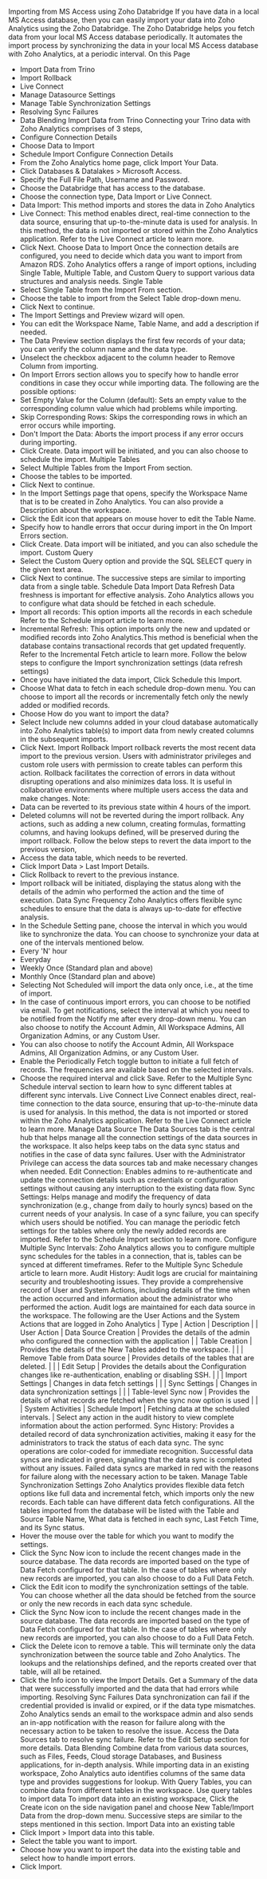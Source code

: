 Importing from MS Access using Zoho Databridge
If you have data in a local MS Access database, then you can easily import your data into Zoho Analytics using the Zoho Databridge. The Zoho Databridge helps you fetch data from your local MS Access database periodically. It automates the import process by synchronizing the data in your local MS Access database with Zoho Analytics, at a periodic interval.
On this Page
- Import Data from Trino
- Import Rollback
- Live Connect
- Manage Datasource Settings
- Manage Table Synchronization Settings
- Resolving Sync Failures
- Data Blending
Import Data from Trino
Connecting your Trino data with Zoho Analytics comprises of 3 steps,
- Configure Connection Details
- Choose Data to Import
- Schedule Import
Configure Connection Details
- From the Zoho Analytics home page, click Import Your Data.
- Click Databases & Datalakes > Microsoft Access.
- Specify the Full File Path, Username and Password.
- Choose the Databridge that has access to the database.
- Choose the connection type, Data Import or Live Connect.
- Data Import: This method imports and stores the data in Zoho Analytics
- Live Connect: This method enables direct, real-time connection to the data source, ensuring that up-to-the-minute data is used for analysis. In this method, the data is not imported or stored within the Zoho Analytics application. Refer to the Live Connect article to learn more.
- Click Next.
Choose Data to Import
Once the connection details are configured, you need to decide which data you want to import from Amazon RDS. Zoho Analytics offers a range of import options, including Single Table, Multiple Table, and Custom Query to support various data structures and analysis needs.
Single Table
- Select Single Table from the Import From section.
- Choose the table to import from the Select Table drop-down menu.
- Click Next to continue.
- The Import Settings and Preview wizard will open.
- You can edit the Workspace Name, Table Name, and add a description if needed.
- The Data Preview section displays the first few records of your data; you can verify the column name and the data type.
- Unselect the checkbox adjacent to the column header to Remove Column from importing.
- On Import Errors section allows you to specify how to handle error conditions in case they occur while importing data. The following are the possible options:
- Set Empty Value for the Column (default): Sets an empty value to the corresponding column value which had problems while importing.
- Skip Corresponding Rows: Skips the corresponding rows in which an error occurs while importing.
- Don't Import the Data: Aborts the import process if any error occurs during importing.
- Click Create. Data import will be initiated, and you can also choose to schedule the import.
Multiple Tables
- Select Multiple Tables from the Import From section.
- Choose the tables to be imported.
- Click Next to continue.
- In the Import Settings page that opens, specify the Workspace Name that is to be created in Zoho Analytics. You can also provide a Description about the workspace.
- Click the Edit icon that appears on mouse hover to edit the Table Name.
- Specify how to handle errors that occur during import in the On Import Errors section.
- Click Create. Data import will be initiated, and you can also schedule the import.
Custom Query
- Select the Custom Query option and provide the SQL SELECT query in the given text area.
- Click Next to continue. The successive steps are similar to importing data from a single table.
Schedule Data Import
Data Refresh
Data freshness is important for effective analysis. Zoho Analytics allows you to configure what data should be fetched in each schedule.
- Import all records: This option imports all the records in each schedule Refer to the Schedule import article to learn more.
- Incremental Refresh: This option imports only the new and updated or modified records into Zoho Analytics.This method is beneficial when the database contains transactional records that get updated frequently. Refer to the Incremental Fetch article to learn more.
Follow the below steps to configure the Import synchronization settings (data refresh settings)
- Once you have initiated the data import, Click Schedule this Import.
- Choose What data to fetch in each schedule drop-down menu. You can choose to import all the records or incrementally fetch only the newly added or modified records.
- Choose How do you want to import the data?
- Select Include new columns added in your cloud database automatically into Zoho Analytics table(s) to import data from newly created columns in the subsequent imports.
- Click Next.
Import Rollback
Import rollback reverts the most recent data import to the previous version. Users with administrator privileges and custom role users with permission to create tables can perform this action. Rollback facilitates the correction of errors in data without disrupting operations and also minimizes data loss. It is useful in collaborative environments where multiple users access the data and make changes.
Note:
- Data can be reverted to its previous state within 4 hours of the import.
- Deleted columns will not be reverted during the import rollback.
Any actions, such as adding a new column, creating formulas, formatting columns, and having lookups defined, will be preserved during the import rollback.
Follow the below steps to revert the data import to the previous version,
- Access the data table, which needs to be reverted.
- Click Import Data > Last Import Details.
- Click Rollback to revert to the previous instance.
- Import rollback will be initiated, displaying the status along with the details of the admin who performed the action and the time of execution.
Data Sync Frequency
Zoho Analytics offers flexible sync schedules to ensure that the data is always up-to-date for effective analysis.
- In the Schedule Setting pane, choose the interval in which you would like to synchronize the data. You can choose to synchronize your data at one of the intervals mentioned below.
- Every 'N' hour
- Everyday
- Weekly Once (Standard plan and above)
- Monthly Once (Standard plan and above)
- Selecting Not Scheduled will import the data only once, i.e., at the time of import.
- In the case of continuous import errors, you can choose to be notified via email. To get notifications, select the interval at which you need to be notified from the Notify me after every drop-down menu. You can also choose to notify the Account Admin, All Workspace Admins, All Organization Admins, or any Custom User.
- You can also choose to notify the Account Admin, All Workspace Admins, All Organization Admins, or any Custom User.
- Enable the Periodically Fetch toggle button to initiate a full fetch of records. The frequencies are available based on the selected intervals.
- Choose the required interval and click Save.
Refer to the Multiple Sync Schedule interval section to learn how to sync different tables at different sync intervals.
Live Connect
Live Connect enables direct, real-time connection to the data source, ensuring that up-to-the-minute data is used for analysis. In this method, the data is not imported or stored within the Zoho Analytics application. Refer to the Live Connect article to learn more.
Manage Data Source
The Data Sources tab is the central hub that helps manage all the connection settings of the data sources in the workspace. It also helps keep tabs on the data sync status and notifies in the case of data sync failures. User with the Administrator Privilege can access the data sources tab and make necessary changes when needed.
Edit Connection:
Enables admins to re-authenticate and update the connection details such as credentials or configuration settings without causing any interruption to the existing data flow.
Sync Settings:
Helps manage and modify the frequency of data synchronization (e.g., change from daily to hourly syncs) based on the current needs of your analysis. In case of a sync failure, you can specify which users should be notified. You can manage the periodic fetch settings for the tables where only the newly added records are imported. Refer to the Schedule Import section to learn more.
Configure Multiple Sync Intervals:
Zoho Analytics allows you to configure multiple sync schedules for the tables in a connection, that is, tables can be synced at different timeframes. Refer to the Multiple Sync Schedule article to learn more.
Audit History:
Audit logs are crucial for maintaining security and troubleshooting issues. They provide a comprehensive record of User and System Actions, including details of the time when the action occurred and information about the administrator who performed the action. Audit logs are maintained for each data source in the workspace.
The following are the User Actions and the System Actions that are logged in Zoho Analytics
| Type | Action | Description |
| User Action | Data Source Creation | Provides the details of the admin who configured the connection with the application |
| Table Creation | Provides the details of the New Tables added to the workspace. | |
| Remove Table from Data source | Provides details of the tables that are deleted. | |
| Edit Setup | Provides the details about the Configuration changes like re-authentication, enabling or disabling SSH. | |
| Import Settings | Changes in data fetch settings | |
| Sync Settings | Changes in data synchronization settings | |
| Table-level Sync now | Provides the details of what records are fetched when the sync now option is used | |
| System Activities | Schedule Import | Fetching data at the scheduled intervals. |
Select any action in the audit history to view complete information about the action performed.
Sync History:
Provides a detailed record of data synchronization activities, making it easy for the administrators to track the status of each data sync. The sync operations are color-coded for immediate recognition. Successful data syncs are indicated in green, signaling that the data sync is completed without any issues. Failed data syncs are marked in red with the reasons for failure along with the necessary action to be taken.
Manage Table Synchronization Settings
Zoho Analytics provides flexible data fetch options like full data and incremental fetch, which imports only the new records. Each table can have different data fetch configurations. All the tables imported from the database will be listed with the Table and Source Table Name, What data is fetched in each sync, Last Fetch Time, and its Sync status.
- Hover the mouse over the table for which you want to modify the settings.
- Click the Sync Now icon to include the recent changes made in the source database. The data records are imported based on the type of Data Fetch configured for that table. In the case of tables where only new records are imported, you can also choose to do a Full Data Fetch.
- Click the Edit icon to modify the synchronization settings of the table. You can choose whether all the data should be fetched from the source or only the new records in each data sync schedule.
- Click the Sync Now icon to include the recent changes made in the source database. The data records are imported based on the type of Data Fetch configured for that table. In the case of tables where only new records are imported, you can also choose to do a Full Data Fetch.
- Click the Delete icon to remove a table. This will terminate only the data synchronization between the source table and Zoho Analytics. The lookups and the relationships defined, and the reports created over that table, will all be retained.
- Click the Info icon to view the Import Details. Get a Summary of the data that were successfully imported and the data that had errors while importing.
Resolving Sync Failures
Data synchronization can fail if the credential provided is invalid or expired, or if the data type mismatches. Zoho Analytics sends an email to the workspace admin and also sends an in-app notification with the reason for failure along with the necessary action to be taken to resolve the issue. Access the Data Sources tab to resolve sync failure. Refer to the Edit Setup section for more details.
Data Blending
Combine data from various data sources, such as Files, Feeds, Cloud storage Databases, and Business applications, for in-depth analysis. While importing data in an existing workspace, Zoho Analytics auto identifies columns of the same data type and provides suggestions for lookup. With Query Tables, you can combine data from different tables in the workspace. Use query tables to import data
To import data into an existing workspace, Click the Create icon on the side navigation panel and choose New Table/Import Data from the drop-down menu. Successive steps are similar to the steps mentioned in this section.
Import Data into an existing table
- Click Import > Import data into this table.
- Select the table you want to import.
- Choose how you want to import the data into the existing table and select how to handle import errors.
- Click Import.